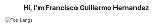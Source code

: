 <div align="center" width="300">
    <h2 align="center">Hi, I'm Francisco Guillermo Hernandez</h2>
</div>

 ![Top Langs](https://github-readme-stats.vercel.app/api/top-langs/?username=Francisco-Guillermo-Hernandez&layout=compact&&theme=synthwave)
